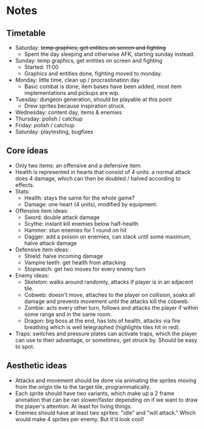 # Notes

## Timetable
- Saturday: ~~temp graphics, get entities on screen and fighting~~
  - Spent the day sleeping and otherwise AFK, starting sunday instead.
- Sunday: temp graphics, get entities on screen and fighting
  - Started: 11:00
  - Graphics and entities done, fighting moved to monday.
- Monday: little time, clean up / procrastination day
  - Basic combat is done, item bases have been added, most item
    implementations and pickups are wip.
- Tuesday: dungeon generation, should be playable at this point
  - Drew sprites because inspiration struck.
- Wednesday: content day, items & enemies
- Thursday: polish / catchup
- Friday: _polish_ / catchup
- Saturday: playtesting, bugfixes

## Core ideas
- Only two items: an offensive and a defensive item.
- Health is represented in hearts that consist of 4 units: a normal
  attack does 4 damage, which can then be doubled / halved according
  to effects.
- Stats:
  - Health: stays the same for the whole game?
  - Damage: one heart (4 units), modified by equipment.
- Offensive item ideas:
  - Sword: double attack damage
  - Scythe: instant kill enemies below half-health
  - Hammer: stun enemies for 1 round on hit
  - Dagger: add a poison on enemies, can stack until some maximum, halve attack damage
- Defensive item ideas:
  - Shield: halve incoming damage
  - Vampire teeth: get health from attacking
  - Stopwatch: get two moves for every enemy turn
- Enemy ideas:
  - Skeleton: walks around randomly, attacks if player is in an
    adjacent tile.
  - Cobweb: doesn't move, attaches to the player on collision, soaks
    all damage and prevents movement until the attacks kill the
    cobweb.
  - Zombie: acts every other turn, follows and attacks the player if
    within some range and in the same room.
  - Dragon: big boss at the end, has lots of health, attacks via fire
    breathing which is well telegraphed (highlights tiles hit in red).
- Traps: switches and pressure plates can activate traps, which the
  player can use to their advantage, or sometimes, get struck
  by. Should be easy to spot.

## Aesthetic ideas
- Attacks and movement should be done via animating the sprites moving
  from the origin tile to the target tile, programmatically.
- Each sprite should have two variants, which make up a 2 frame
  animation that can be ran slower/faster depending on if we want to
  draw the player's attention. At least for living things.
- Enemies should have at least two sprites: "idle" and "will attack."
  Which would make 4 sprites per enemy. But it'd look cool!
